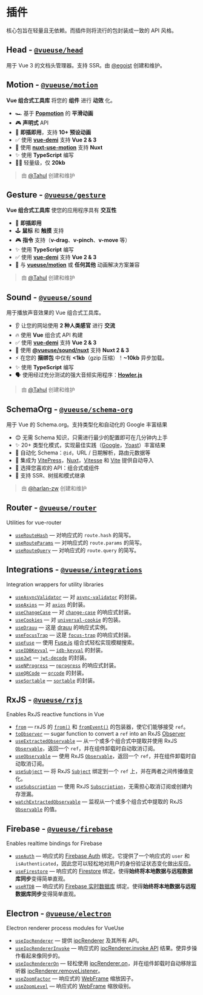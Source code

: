 # 插件

核心包旨在轻量且无依赖。而插件则将流行的包封装成一致的 API 风格。

## Head - [`@vueuse/head`](https://github.com/vueuse/head) <carbon-link class="external-link"/>

用于 Vue 3 的文档头管理器。支持 SSR。由 [@egoist](https://github.com/egoist) 创建和维护。

## Motion - [`@vueuse/motion`](https://github.com/vueuse/motion) <carbon-link class="external-link"/>

**Vue 组合式工具库** 将您的 **组件** 进行 **动效** 化。

- 🏎 基于 [**Popmotion**](https://popmotion.io/) 的 **平滑动画**
- 🎮 **声明式** API
- 🚀 **即插即用**，支持 **10+ 预设动画**
- ✅ 使用 [**vue-demi**](https://github.com/antfu/vue-demi) 支持 **Vue 2 & 3**
- 🚚 使用 [**nuxt-use-motion**](https://github.com/Tahul/nuxt-use-motion) 支持 **Nuxt**
- ✨ 使用 **TypeScript** 编写
- 🏋️‍♀️ 轻量级，仅 **20kb**

> 由 [@Tahul](https://github.com/Tahul) 创建和维护

## Gesture - [`@vueuse/gesture`](https://github.com/vueuse/gesture) <carbon-link class="external-link"/>

**Vue 组合式工具库** 使您的应用程序具有 **交互性**

- 🚀 **即插即用**
- 🕹 **鼠标** 和 **触摸** 支持
- 🎮 **指令** 支持（**v-drag**、**v-pinch**、**v-move** 等）
- ✨ 使用 **TypeScript** 编写
- ✅ 使用 [**vue-demi**](https://github.com/antfu/vue-demi) 支持 **Vue 2 & 3**
- 🤹 与 [**vueuse/motion**](https://github.com/vueuse/motion) 或 **任何其他** 动画解决方案兼容

> 由 [@Tahul](https://github.com/Tahul) 创建和维护

## Sound - [`@vueuse/sound`](https://github.com/vueuse/sound) <carbon-link class="external-link"/>

用于播放声音效果的 Vue 组合式工具库。

- 👂 让您的网站使用 **2 种人类感官** 进行 **交流**
- 🔥 使用 **Vue** 组合式 API 构建
- ✅ 使用 [**vue-demi**](https://github.com/antfu/vue-demi) 支持 **Vue 2 & 3**
- 🚚 使用 [**@vueuse/sound/nuxt**](https://github.com/vueuse/sound#nuxt) 支持 **Nuxt 2 & 3**
- ⚡️ 在您的 **捆绑包** 中仅有 **<1kb**（gzip 压缩）！**~10kb** 异步加载。
- ✨ 使用 **TypeScript** 编写
- 🗣 使用经过充分测试的强大音频实用程序：[**Howler.js**](https://howlerjs.com/)

> 由 [@Tahul](https://github.com/Tahul) 创建和维护

## SchemaOrg - [`@vueuse/schema-org`](https://github.com/vueuse/schema-org) <carbon-link class="external-link"/>

用于 Vue 的 Schema.org。支持类型化和自动化的 Google 丰富结果

- 😊 无需 Schema 知识，只需进行最少的配置即可在几分钟内上手
- ✨ 20+ 类型化模式，实现最佳实践（[Google](https://developers.google.com/search/docs/advanced/structured-data/search-gallery)，[Yoast](https://developer.yoast.com/features/schema/overview)）丰富结果
- 🧙 自动化 Schema：`@id`，URL / 日期解析，路由元数据等
- 🤝 集成为 [VitePress](https://vitepress.vue.com)，[Nuxt](https://nuxtjs.org/)，[Vitesse](https://nuxtjs.org/) 和 [Vite](https://vitejs.dev/) 提供自动导入
- 🍞 选择您喜欢的 API：组合式或组件
- 🌳 支持 SSR、树摇和模式继承

> 由 [@harlan-zw](https://github.com/harlan-zw) 创建和维护

<!--GENERATED LIST, DO NOT MODIFY MANUALLY-->
<!--ADDONS_LIST_STARTS-->

## Router - [`@vueuse/router`](https://vueuse.org/router/README.html)

Utilities for vue-router

- [`useRouteHash`](https://vueuse.org/router/useRouteHash/) — 对响应式的 `route.hash` 的简写。
- [`useRouteParams`](https://vueuse.org/router/useRouteParams/) — 对响应式的 `route.params` 的简写。
- [`useRouteQuery`](https://vueuse.org/router/useRouteQuery/) — 对响应式的 `route.query` 的简写。

## Integrations - [`@vueuse/integrations`](https://vueuse.org/integrations/README.html)

Integration wrappers for utility libraries

- [`useAsyncValidator`](https://vueuse.org/integrations/useAsyncValidator/) — 对 [`async-validator`](https://github.com/yiminghe/async-validator) 的封装。
- [`useAxios`](https://vueuse.org/integrations/useAxios/) — 对 [`axios`](https://github.com/axios/axios) 的封装。
- [`useChangeCase`](https://vueuse.org/integrations/useChangeCase/) — 对 [`change-case`](https://github.com/blakeembrey/change-case) 的响应式封装。
- [`useCookies`](https://vueuse.org/integrations/useCookies/) — 对 [`universal-cookie`](https://www.npmjs.com/package/universal-cookie) 的包装。
- [`useDrauu`](https://vueuse.org/integrations/useDrauu/) — 这是 [drauu](https://github.com/antfu/drauu) 的响应式实例。
- [`useFocusTrap`](https://vueuse.org/integrations/useFocusTrap/) — 这是 [`focus-trap`](https://github.com/focus-trap/focus-trap) 的响应式封装。
- [`useFuse`](https://vueuse.org/integrations/useFuse/) — 使用 [Fuse.js](https://github.com/krisk/fuse) 组合式轻松实现模糊搜索。
- [`useIDBKeyval`](https://vueuse.org/integrations/useIDBKeyval/) — [`idb-keyval`](https://www.npmjs.com/package/idb-keyval) 的封装。
- [`useJwt`](https://vueuse.org/integrations/useJwt/) — [`jwt-decode`](https://github.com/auth0/jwt-decode) 的封装。
- [`useNProgress`](https://vueuse.org/integrations/useNProgress/) — [`nprogress`](https://github.com/rstacruz/nprogress) 的响应式封装。
- [`useQRCode`](https://vueuse.org/integrations/useQRCode/) — [`qrcode`](https://github.com/soldair/node-qrcode) 的封装。
- [`useSortable`](https://vueuse.org/integrations/useSortable/) — [`sortable`](https://github.com/SortableJS/Sortable) 的封装。

## RxJS - [`@vueuse/rxjs`](https://vueuse.org/rxjs/README.html)

Enables RxJS reactive functions in Vue

- [`from`](https://vueuse.org/rxjs/from/) — rxJS 的 [`from()`](https://rxjs.dev/api/index/function/from) 和 [`fromEvent()`](https://rxjs.dev/api/index/function/fromEvent) 的包装器，使它们能够接受 `ref`。
- [`toObserver`](https://vueuse.org/rxjs/toObserver/) — sugar function to convert a `ref` into an RxJS [Observer](https://rxjs.dev/guide/observer)
- [`useExtractedObservable`](https://vueuse.org/rxjs/useExtractedObservable/) — 从一个或多个组合式中提取并使用 RxJS [`Observable`](https://rxjs.dev/guide/observable)，返回一个 `ref`，并在组件卸载时自动取消订阅。
- [`useObservable`](https://vueuse.org/rxjs/useObservable/) — 使用 RxJS [`Observable`](https://rxjs.dev/guide/observable)，返回一个 `ref`，并在组件卸载时自动取消订阅。
- [`useSubject`](https://vueuse.org/rxjs/useSubject/) — 将 RxJS [`Subject`](https://rxjs.dev/guide/subject) 绑定到一个 `ref` 上，并在两者之间传播值变化。
- [`useSubscription`](https://vueuse.org/rxjs/useSubscription/) — 使用 RxJS [`Subscription`](https://rxjs.dev/guide/subscription)，无需担心取消订阅或创建内存泄漏。
- [`watchExtractedObservable`](https://vueuse.org/rxjs/watchExtractedObservable/) — 监视从一个或多个组合式中提取的 RxJS [`Observable`](https://rxjs.dev/guide/observable) 的值。

## Firebase - [`@vueuse/firebase`](https://vueuse.org/firebase/README.html)

Enables realtime bindings for Firebase

- [`useAuth`](https://vueuse.org/firebase/useAuth/) — 响应式的 [Firebase Auth](https://firebase.google.com/docs/auth) 绑定。它提供了一个响应式的 `user` 和 `isAuthenticated`，因此您可以轻松地对用户的身份验证状态变化做出反应。
- [`useFirestore`](https://vueuse.org/firebase/useFirestore/) — 响应式的 [Firestore](https://firebase.google.com/docs/firestore) 绑定。使得**始终将本地数据与远程数据库同步**变得简单直观。
- [`useRTDB`](https://vueuse.org/firebase/useRTDB/) — 响应式的 [Firebase 实时数据库](https://firebase.google.com/docs/database) 绑定。使得**始终将本地数据与远程数据库同步**变得简单直观。

## Electron - [`@vueuse/electron`](https://vueuse.org/electron/README.html)

Electron renderer process modules for VueUse

- [`useIpcRenderer`](https://vueuse.org/electron/useIpcRenderer/) — 提供 [ipcRenderer](https://www.electronjs.org/docs/api/ipc-renderer) 及其所有 API。
- [`useIpcRendererInvoke`](https://vueuse.org/electron/useIpcRendererInvoke/) — 响应式的 [ipcRenderer.invoke API](https://www.electronjs.org/docs/api/ipc-renderer#ipcrendererinvokechannel-args) 结果。使异步操作看起来像同步的。
- [`useIpcRendererOn`](https://vueuse.org/electron/useIpcRendererOn/) — 轻松使用 [ipcRenderer.on](https://www.electronjs.org/docs/api/ipc-renderer#ipcrendereronchannel-listener)，并在组件卸载时自动移除监听器 [ipcRenderer.removeListener](https://www.electronjs.org/docs/api/ipc-renderer#ipcrendererremovelistenerchannel-listener)。
- [`useZoomFactor`](https://vueuse.org/electron/useZoomFactor/) — 响应式的 [WebFrame](https://www.electronjs.org/docs/api/web-frame#webframe) 缩放因子。
- [`useZoomLevel`](https://vueuse.org/electron/useZoomLevel/) — 响应式的 [WebFrame](https://www.electronjs.org/docs/api/web-frame#webframe) 缩放级别。

<!--ADDONS_LIST_ENDS-->
